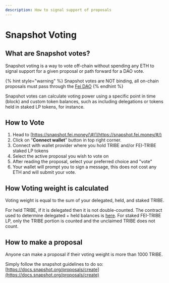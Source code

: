 ```yaml
---
description: How to signal support of proposals
---
```


# Snapshot Voting

## What are Snapshot votes?

Snapshot voting is a way to vote off-chain without spending any ETH to signal support for a given proposal or path forward for a DAO vote.

{% hint style="warning" %}
Snapshot votes are NOT binding, all on-chain proposals must pass through the [Fei DAO](fei-dao.md)
{% endhint %}

Snapshot votes can calculate voting power using a specific point in time \(block\) and custom token balances, such as including delegations or tokens held in staked LP tokens, for instance.

## How to Vote

1. Head to [https://snapshot.fei.money/\#/](https://snapshot.fei.money/#/)
2. Click on “**Connect wallet**” button in top right corner.
3. Connect with wallet provider where you hold TRIBE and/or FEI-TRIBE staked LP tokens
4. Select the active proposal you wish to vote on
5. After reading the proposal, select your preferred choice and "vote"
6. Your wallet will prompt you to sign a message, this does not cost any ETH and will submit your vote.

## How Voting weight is calculated

Voting weight is equal to the sum of your delegated, held, and staked TRIBE.

For held TRIBE, if it is delegated then it is not double-counted. The contract used to determine delegated + held balances is [here](https://etherscan.io/address/0x1165a505e8c4e82b7b98e77374c789dbd7b53f9a#code). For staked FEI-TRIBE LP, only the TRIBE portion is counted and the unclaimed TRIBE does not count.

## How to make a proposal

Anyone can make a proposal if their voting weight is more than 1000 TRIBE.

Simply follow the snapshot guidelines to do so: [https://docs.snapshot.org/proposals/create](https://docs.snapshot.org/proposals/create)



